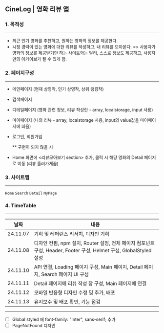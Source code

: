 ## CineLog | 영화 리뷰 앱

### 1. 목적성

---

- 최근 인기 영화를 추천하고, 원하는 영화의 정보를 제공한다.
- 시청 경력이 있는 영화에 대한 리뷰를 작성하고, 내 리뷰를 모아본다.
  => 사용자가 영화의 정보를 제공받기만 하는 사이트와는 달리, 스스로 정보도 제공하고, 사용자만의
  아카이브가 될 수 있게 함.

### 2. 페이지구성

---

- 메인페이지 (현재 상영작, 인기 상영작, 상위 랭킹작)
- 검색페이지
- 디테일페이지 (영화 관련 정보, 리뷰 작성란 - array, localstorage, input 사용)
- 마이페이지 (나의 리뷰 - array, localstorage 사용, input의 value값을 마이페이지에 띄움)
- 로그인, 회원가입

  \*\* 구현이 되지 않을 시

- Home 화면에 <리뷰모아보기 section> 추가, 클릭 시 해당 영화의 Detail 페이지로 이동 (리뷰 흘러가게끔)

### 3. 사이트맵

---

`Home` `Search` `Detail` `MyPage`

### 4. TimeTable

---

| 날짜       | 내용                                                                                  |
|------------|---------------------------------------------------------------------------------------|
| 24.11.07   | 기획 및 레퍼런스 리서치, 디자인 기획                                                    |
| 24.11.08   | 디자인 컨펌, npm 설치, Router 설정, 전체 페이지 컴포넌트 구성, Header, Footer 구성, Helmet 구성, GlobalStyled 설정 |
| 24.11.10   | API 연결, Loading 페이지 구성, Main 페이지, Detail 페이지, Search 페이지 UI 구성        |
| 24.11.11   | Detail 페이지에 리뷰 작성 창 구성, Main 페이지에 연결                                 |
| 24.11.12   | 모바일 반응형 디자인 수정 및 추가, 배포                                                |
| 24.11.13   | 유지보수 및 배포 확인, 기능 점검                                                      |

---

- [ ]   Global styled 에 font-family: "Inter", sans-serif; 추가
- [ ]   PageNotFound 디자인

